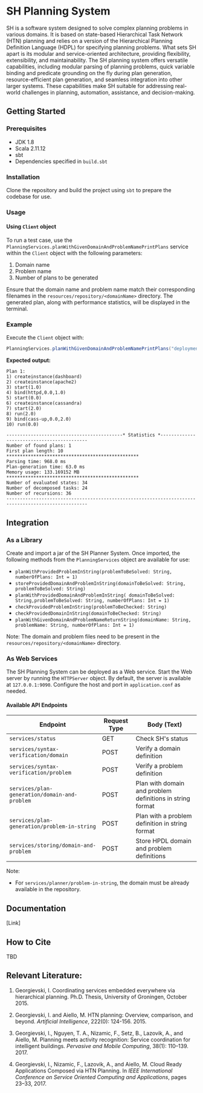 # SH Planning System

SH is a software system designed to solve complex planning problems in various domains. It is based on state-based Hierarchical Task Network (HTN) planning and relies on a version of the Hierarchical Planning Definition Language (HDPL) for specifying planning problems. What sets SH apart is its modular and service-oriented architecture, providing flexibility, extensibility, and maintainability. The SH planning system offers versatile capabilities, including modular parsing of planning problems, quick variable binding and predicate grounding on the fly during plan generation, resource-efficient plan generation, and seamless integration into other larger systems. These capabilities make SH suitable for addressing real-world challenges in planning, automation, assistance, and decision-making.

## Getting Started

### Prerequisites

- JDK 1.8
- Scala 2.11.12
- sbt 
- Dependencies specified in `build.sbt`

### Installation
Clone the repository and build the project using `sbt` to prepare the codebase for use.

### Usage

#### Using `Client` object

To run a test case, use the `PlanningServices.planWithGivenDomainAndProblemNamePrintPlans` service within the `Client` object with the following parameters:

1. Domain name
2. Problem name
3. Number of plans to be generated

Ensure that the domain name and problem name match their corresponding filenames in the `resources/repository/<domainName>` directory. The generated plan, along with performance statistics, will be displayed in the terminal.

### Example

Execute the `Client` object with:
```scala
PlanningServices.planWithGivenDomainAndProblemNamePrintPlans("deployment", "p-dashboard", 1)
```

**Expected output:**

```    
Plan 1:
1) createinstance(dashboard)
2) createinstance(apache2)
3) start(1.0)
4) bind(httpd,0.0,1.0)
5) start(0.0)
6) createinstance(cassandra)
7) start(2.0)
8) run(2.0)
9) bind(cass-up,0.0,2.0)
10) run(0.0)

-------------------------------------------* Statistics *-------------------------------------------
Number of found plans: 1
First plan length: 10
*************************************************
Parsing time: 968.0 ms
Plan-generation time: 63.0 ms
Memory usage: 133.169152 MB
*************************************************
Number of evaluated states: 34
Number of decomposed tasks: 24
Number of recursions: 36
----------------------------------------------------------------------------------------------------
```

## Integration

### As a Library

Create and import a jar of the SH Planner System. Once imported, the following methods from the `PlanningServices` object are available for use:

- `planWithProvidedProblemInString(problemToBeSolved: String, numberOfPlans: Int = 1)`
- `storeProvidedDomainAndProblemInString(domainToBeSolved: String, problemToBeSolved: String)`
- `planWithProvidedDomainAndProblemInString( domainToBeSolved: String,problemToBeSolved: String, numberOfPlans: Int = 1)`
- `checkProvidedProblemInString(problemToBeChecked: String)`
- `checkProvidedDomainInString(domainToBeChecked: String)`
- `planWithGivenDomainAndProblemNameReturnString(domainName: String, problemName: String, numberOfPlans: Int = 1)` 

Note: The domain and problem files need to be present in the `resources/repository/<domainName>` directory.


### As Web Services

The SH Planning System can be deployed as a Web service. Start the Web server by running the `HTTPServer` object. By default, the server is available at `127.0.0.1:9090`. Configure the host and port in `application.conf` as needed.    

#### Available API Endpoints

| Endpoint                                      | Request Type | Body (Text)                                               |
|-----------------------------------------------|--------------|-----------------------------------------------------------|
| `services/status`                             | GET          | Check SH's status                                         |
| `services/syntax-verification/domain`         | POST         | Verify a domain definition                                |
| `services/syntax-verification/problem`        | POST         | Verify a problem definition                               |
| `services/plan-generation/domain-and-problem` | POST         | Plan with domain and problem definitions in string format |
| `services/plan-generation/problem-in-string`  | POST         | Plan with a problem definition in string format           |
| `services/storing/domain-and-problem`         | POST         | Store HPDL domain and problem definitions                 |

Note:

- For `services/planner/problem-in-string`, the domain must be already available in the repository.


## Documentation

[Link]



## How to Cite

TBD



## Relevant Literature:

1. Georgievski, I. Coordinating services embedded everywhere via hierarchical planning. Ph.D. Thesis, University of Groningen, October 2015.

2. Georgievski, I. and Aiello, M. HTN planning: Overview, comparison, and beyond. *Artificial Intelligence*, 222(0): 124-156. 2015.

3. Georgievski, I., Nguyen, T. A., Nizamic, F., Setz, B., Lazovik, A., and Aiello, M. Planning meets activity recognition: Service coordination for intelligent buildings. *Pervasive and Mobile Computing*, 38(1): 110–139. 2017.

4. Georgievski, I., Nizamic, F., Lazovik, A., and Aiello, M. Cloud Ready Applications Composed via HTN Planning. In *IEEE International Conference on Service Oriented Computing and Applications*, pages 23–33, 2017.
